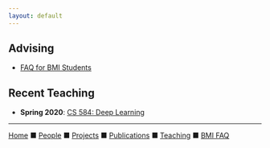 ```yaml
---
layout: default
---
```


## Advising

- [FAQ for BMI Students](../bmi_faq)

## Recent Teaching

- **Spring 2020**: [CS 584: Deep Learning](cs584_spring2020)

---

[Home](../) &#9632; [People](../people) &#9632; [Projects](../projects) &#9632; [Publications](../publications) &#9632; [Teaching](../teaching) &#9632; [BMI FAQ](../bmi_faq)
